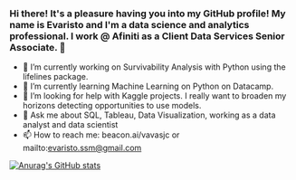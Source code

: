 ### Hi there! It's a pleasure having you into my GitHub profile! My name is Evaristo and I'm a data science and analytics professional. I work @ Afiniti as a Client Data Services Senior Associate. 👋

- 🔭 I’m currently working on Survivability Analysis with Python using the lifelines package.
- 🌱 I’m currently learning Machine Learning on Python on Datacamp.
- 🤔 I’m looking for help with Kaggle projects. I really want to broaden my horizons detecting opportunities to use models.
- 💬 Ask me about SQL, Tableau, Data Visualization, working as a data analyst and data scientist
- 📫 How to reach me: beacon.ai/vavasjc or mailto:evaristo.ssm@gmail.com 

[![Anurag's GitHub stats](https://github-readme-stats.vercel.app/api?username=vavasjc&show_icons=True&count_private=True&theme=dracula)](https://github.com/anuraghazra/github-readme-stats)

<!--
**vavasjc/vavasjc** is a ✨ _special_ ✨ repository because its `README.md` (this file) appears on your GitHub profile.

Here are some ideas to get you started:

- 🔭 I’m currently working on ...
- 🌱 I’m currently learning ...
- 👯 I’m looking to collaborate on ...
- 🤔 I’m looking for help with ...


- 😄 Pronouns: ...
- ⚡ Fun fact: ...
-->
